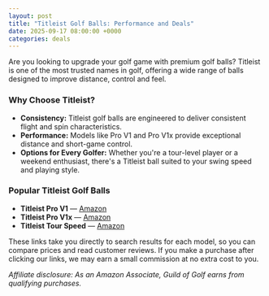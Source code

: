 ```yaml
---
layout: post
title: "Titleist Golf Balls: Performance and Deals"
date: 2025-09-17 08:00:00 +0000
categories: deals
---
```


Are you looking to upgrade your golf game with premium golf balls? Titleist is one of the most trusted names in golf, offering a wide range of balls designed to improve distance, control and feel.

### Why Choose Titleist?

- **Consistency:** Titleist golf balls are engineered to deliver consistent flight and spin characteristics.
- **Performance:** Models like Pro V1 and Pro V1x provide exceptional distance and short-game control.
- **Options for Every Golfer:** Whether you're a tour-level player or a weekend enthusiast, there's a Titleist ball suited to your swing speed and playing style.

### Popular Titleist Golf Balls

- **Titleist Pro V1** — [Amazon](https://www.amazon.com/s?k=Titleist+Pro+V1&tag=guildofgolfde-20)
- **Titleist Pro V1x** — [Amazon](https://www.amazon.com/s?k=Titleist+Pro+V1x&tag=guildofgolfde-20)
- **Titleist Tour Speed** — [Amazon](https://www.amazon.com/s?k=Titleist+Tour+Speed&tag=guildofgolfde-20)

These links take you directly to search results for each model, so you can compare prices and read customer reviews. If you make a purchase after clicking our links, we may earn a small commission at no extra cost to you.

*Affiliate disclosure: As an Amazon Associate, Guild of Golf earns from qualifying purchases.*

